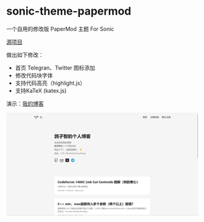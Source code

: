 # sonic-theme-papermod
一个自用的修改版 PaperMod 主题 For Sonic

[源项目](https://github.com/jakezhu9/sonic-theme-papermod)

做出如下修改：
- 首页 Telegran、Twitter 图标添加
- 修改代码块字体
- 支持代码高亮（highlight.js）
- 支持KaTeX (katex.js)

演示：[我的博客](https://blog.xiaozhisoc.net)

![](screenshot.png)